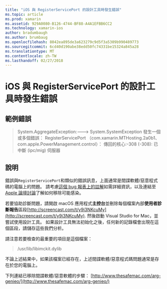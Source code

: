 ```yaml
---
title: "iOS 與 RegisterServicePort 的設計工具時發生錯誤"
ms.topic: article
ms.prod: xamarin
ms.assetid: 929A0080-B126-4744-BF88-A4A1EFBB6CC2
ms.technology: xamarin-ios
author: bradumbaugh
ms.author: brumbaug
ms.openlocfilehash: 8042ea895de3a623279c9d5f3a5309b990489773
ms.sourcegitcommit: 6cd40d190abe38edd50fc74331be15324a845a28
ms.translationtype: MT
ms.contentlocale: zh-TW
ms.lasthandoff: 02/27/2018
---
```

# <a name="ios-designer-error-with-registerserviceport"></a>iOS 與 RegisterServicePort 的設計工具時發生錯誤

## <a name="sample-error"></a>範例錯誤
> System.AggregateException:---> System.SystemException 發生一個或多個錯誤： RegisterServicePort （com.xamarin.MTHosting.2a0b1、 com.apple.PowerManagement.control）： 傳回的核心:-308 (-308): 已中斷 (ipc/mig) 伺服器

## <a name="explanation"></a>說明
錯誤與`RegisterServicePort`和類似的錯誤訊息，上面通常是間諜軟體/惡意程式碼的電腦上的問題。 請考慮[這個 bug 報表上的註解](https://bugzilla.xamarin.com/show_bug.cgi?id=21907#c4)如需詳細資訊，以及連結至[Apple 論壇討論](https://discussions.apple.com/thread/5596008)了解如何移除可能感染。 

若要協助診斷問題，請開啟 macOS 應用程式**主控台**並刪除每個檔案內部**使用者診斷報告**區段[http://screencast.com/t/y9i3NKcuMy](http://screencast.com/t/y9i3NKcuMy). 然後啟動 Visual Studio for Mac，並嘗試使用設計工具。 如果設計工具無法初始化之後，任何新的記錄檔會出現在這個區段，請儲存這些我們分析。  

請注意若要檢查的最重要的項目是這個檔案： 
> /usr/lib/libimckit.dylib

不論上述結果中，如果該檔案已經存在，上述間諜軟體/惡意程式碼問題通常是存在於您的電腦上。  

下列連結已移除間諜軟體/惡意軟體的步驟： [http://www.thesafemac.com/arg-genieo/](http://www.thesafemac.com/arg-genieo/)  


